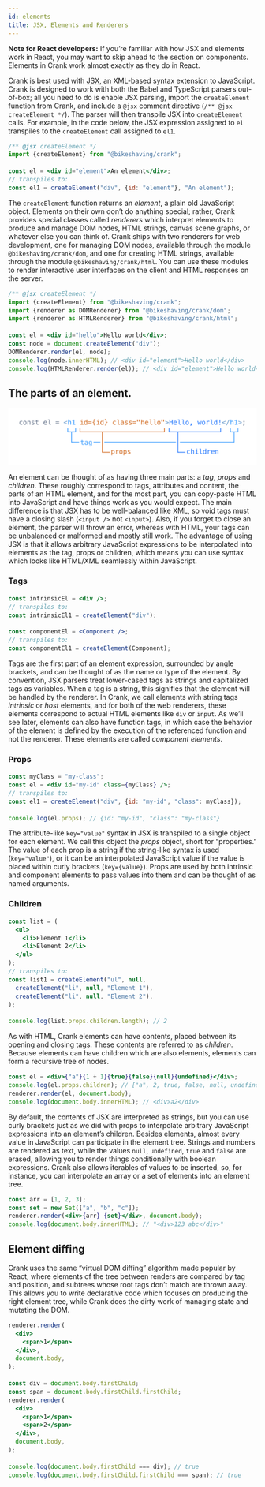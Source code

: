 ```yaml
---
id: elements
title: JSX, Elements and Renderers
---
```


**Note for React developers:** If you’re familiar with how JSX and elements work in React, you may want to skip ahead to the section on components. Elements in Crank work almost exactly as they do in React.

Crank is best used with [JSX](https://facebook.github.io/jsx/), an XML-based syntax extension to JavaScript. Crank is designed to work with both the Babel and TypeScript parsers out-of-box; all you need to do is enable JSX parsing, import the `createElement` function from Crank, and include a `@jsx` comment directive (`/** @jsx createElement */`). The parser will then transpile JSX into `createElement` calls. For example, in the code below, the JSX expression assigned to `el` transpiles to the `createElement` call assigned to `el1`.

```jsx
/** @jsx createElement */
import {createElement} from "@bikeshaving/crank";

const el = <div id="element">An element</div>;
// transpiles to:
const el1 = createElement("div", {id: "element"}, "An element");
```

The `createElement` function returns an *element*, a plain old JavaScript object. Elements on their own don’t do anything special; rather, Crank provides special classes called *renderers* which interpret elements to produce and manage DOM nodes, HTML strings, canvas scene graphs, or whatever else you can think of. Crank ships with two renderers for web development, one for managing DOM nodes, available through the module `@bikeshaving/crank/dom`, and one for creating HTML strings, available through the module `@bikeshaving/crank/html`. You can use these modules to render interactive user interfaces on the client and HTML responses on the server.

```jsx
/** @jsx createElement */
import {createElement} from "@bikeshaving/crank";
import {renderer as DOMRenderer} from "@bikeshaving/crank/dom";
import {renderer as HTMLRenderer} from "@bikeshaving/crank/html";

const el = <div id="hello">Hello world</div>;
const node = document.createElement("div");
DOMRenderer.render(el, node);
console.log(node.innerHTML); // <div id="element">Hello world</div>
console.log(HTMLRenderer.render(el)); // <div id="element">Hello world</div>
```

## The parts of an element.

![Image of a JSX element](../static/parts-of-jsx.svg)

An element can be thought of as having three main parts: a *tag*, *props* and *children*. These roughly correspond to tags, attributes and content, the parts of an HTML element, and for the most part, you can copy-paste HTML into JavaScript and have things work as you would expect. The main difference is that JSX has to be well-balanced like XML, so void tags must have a closing slash (`<input />` not `<input>`). Also, if you forget to close an element, the parser will throw an error, whereas with HTML, your tags can be unbalanced or malformed and mostly still work. The advantage of using JSX is that it allows arbitrary JavaScript expressions to be interpolated into elements as the tag, props or children, which means you can use syntax which looks like HTML/XML seamlessly within JavaScript.

### Tags
```jsx
const intrinsicEl = <div />;
// transpiles to:
const intrinsicEl1 = createElement("div");

const componentEl = <Component />;
// transpiles to:
const componentEl1 = createElement(Component);
```

Tags are the first part of an element expression, surrounded by angle brackets, and can be thought of as the name or type of the element. By convention, JSX parsers treat lower-cased tags as strings and capitalized tags as variables. When a tag is a string, this signifies that the element will be handled by the renderer. In Crank, we call elements with string tags *intrinsic* or *host* elements, and for both of the web renderers, these elements correspond to actual HTML elements like `div` or `input`. As we’ll see later, elements can also have function tags, in which case the behavior of the element is defined by the execution of the referenced function and not the renderer. These elements are called *component elements*.

### Props
```jsx
const myClass = "my-class";
const el = <div id="my-id" class={myClass} />;
// transpiles to:
const el1 = createElement("div", {id: "my-id", "class": myClass});

console.log(el.props); // {id: "my-id", "class": "my-class"}
```

The attribute-like `key="value"` syntax in JSX is transpiled to a single object for each element. We call this object the *props* object, short for “properties.” The value of each prop is a string if the string-like syntax is used (`key="value"`), or it can be an interpolated JavaScript value if the value is placed within curly brackets (`key={value}`). Props are used by both intrinsic and component elements to pass values into them and can be thought of as named arguments.


### Children
```jsx
const list = (
  <ul>
    <li>Element 1</li>
    <li>Element 2</li>
  </ul>
);
// transpiles to:
const list1 = createElement("ul", null,
  createElement("li", null, "Element 1"),
  createElement("li", null, "Element 2"),
);

console.log(list.props.children.length); // 2
```

As with HTML, Crank elements can have contents, placed between its opening and closing tags. These contents are referred to as *children*. Because elements can have children which are also elements, elements can form a recursive tree of nodes.

```jsx
const el = <div>{"a"}{1 + 1}{true}{false}{null}{undefined}</div>;
console.log(el.props.children); // ["a", 2, true, false, null, undefined]
renderer.render(el, document.body);
console.log(document.body.innerHTML); // <div>a2</div>
```

By default, the contents of JSX are interpreted as strings, but you can use curly brackets just as we did with props to interpolate arbitrary JavaScript expressions into an element’s children. Besides elements, almost every value in JavaScript can participate in the element tree. Strings and numbers are rendered as text, while the values `null`, `undefined`, `true` and `false` are erased, allowing you to render things conditionally with boolean expressions. Crank also allows iterables of values to be inserted, so, for instance, you can interpolate an array or a set of elements into an element tree.

```jsx
const arr = [1, 2, 3];
const set = new Set(["a", "b", "c"]);
renderer.render(<div>{arr} {set}</div>, document.body);
console.log(document.body.innerHTML); // "<div>123 abc</div>"
```

## Element diffing
Crank uses the same “virtual DOM diffing” algorithm made popular by React, where elements of the tree between renders are compared by tag and position, and subtrees whose root tags don’t match are thrown away. This allows you to write declarative code which focuses on producing the right element tree, while Crank does the dirty work of managing state and mutating the DOM.

```jsx
renderer.render(
  <div>
    <span>1</span>
  </div>,
  document.body,
);

const div = document.body.firstChild;
const span = document.body.firstChild.firstChild;
renderer.render(
  <div>
    <span>1</span>
    <span>2</span>
  </div>,
  document.body,
);

console.log(document.body.firstChild === div); // true
console.log(document.body.firstChild.firstChild === span); // true
```
